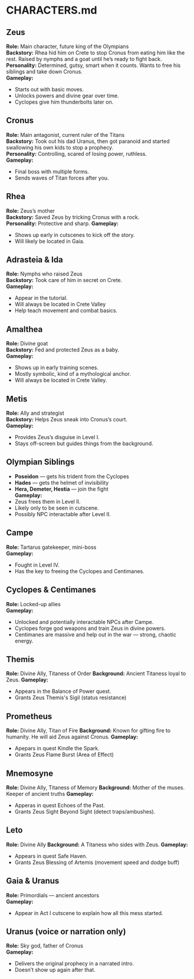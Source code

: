 # CHARACTERS.md

## Zeus  
**Role:** Main character, future king of the Olympians  
**Backstory:** Rhea hid him on Crete to stop Cronus from eating him like the rest. Raised by nymphs and a goat until he’s ready to fight back.  
**Personality:** Determined, gutsy, smart when it counts. Wants to free his siblings and take down Cronus.  
**Gameplay:**  
- Starts out with basic moves.  
- Unlocks powers and divine gear over time.  
- Cyclopes give him thunderbolts later on.

## Cronus  
**Role:** Main antagonist, current ruler of the Titans  
**Backstory:** Took out his dad Uranus, then got paranoid and started swallowing his own kids to stop a prophecy.  
**Personality:** Controlling, scared of losing power, ruthless.  
**Gameplay:**  
- Final boss with multiple forms.  
- Sends waves of Titan forces after you.

## Rhea  
**Role:** Zeus’s mother  
**Backstory:** Saved Zeus by tricking Cronus with a rock.  
**Personality:** Protective and sharp.
**Gameplay:**  
- Shows up early in cutscenes to kick off the story.
- Will likely be located in Gaia.

## Adrasteia & Ida  
**Role:** Nymphs who raised Zeus  
**Backstory:** Took care of him in secret on Crete.  
**Gameplay:**  
- Appear in the tutorial.
- Will always be located in Crete Valley
- Help teach movement and combat basics.

## Amalthea  
**Role:** Divine goat  
**Backstory:** Fed and protected Zeus as a baby.  
**Gameplay:**  
- Shows up in early training scenes.  
- Mostly symbolic, kind of a mythological anchor.
- Will always be located in Crete Valley.

## Metis  
**Role:** Ally and strategist  
**Backstory:** Helps Zeus sneak into Cronus’s court.  
**Gameplay:**  
- Provides Zeus’s disguise in Level I.  
- Stays off-screen but guides things from the background.

## Olympian Siblings  
- **Poseidon** — gets his trident from the Cyclopes  
- **Hades** — gets the helmet of invisibility  
- **Hera, Demeter, Hestia** — join the fight  
**Gameplay:**  
- Zeus frees them in Level II.
- Likely only to be seen in cutscene.
- Possibly NPC interactable after Level II.

## Campe  
**Role:** Tartarus gatekeeper, mini-boss  
**Gameplay:**  
- Fought in Level IV.  
- Has the key to freeing the Cyclopes and Centimanes.

## Cyclopes & Centimanes  
**Role:** Locked-up allies  
**Gameplay:**  
- Unlocked and potentially interactable NPCs after Campe.  
- Cyclopes forge god weapons and train Zeus in divine powers.  
- Centimanes are massive and help out in the war — strong, chaotic energy.

## Themis
**Role:** Divine Ally, Titaness of Order
**Background:** Ancient Titaness loyal to Zeus.
**Gameplay:**
- Appears in the Balance of Power quest.
- Grants Zeus Themis's Sigil (status resistance)

## Prometheus
**Role:** Divine Ally, Titan of Fire
**Background:** Known for gifting fire to humanity. He will aid Zeus against Cronus.
**Gameplay:**
- Apepars in quest Kindle the Spark.
- Grants Zeus Flame Burst (Area of Effect)

## Mnemosyne
**Role:** Divine Ally, Titaness of Memory
**Background:** Mother of the muses. Keeper of ancient truths
**Gameplay:**
- Apperas in quest Echoes of the Past.
- Grants Zeus Sight Beyond Sight (detect traps/ambushes).

## Leto
**Role:** Divine Ally
**Background:** A Titaness who sides with Zeus.
**Gameplay:**
- Appears in quest Safe Haven.
- Grants Zeus Blessing of Artemis (movement speed and dodge buff)

## Gaia & Uranus  
**Role:** Primordials — ancient ancestors  
**Gameplay:**  
- Appear in Act I cutscene to explain how all this mess started.

## Uranus (voice or narration only)  
**Role:** Sky god, father of Cronus  
**Gameplay:**  
- Delivers the original prophecy in a narrated intro.  
- Doesn’t show up again after that.
